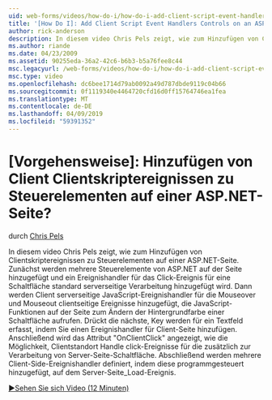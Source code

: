 ```yaml
---
uid: web-forms/videos/how-do-i/how-do-i-add-client-script-event-handlers-controls-on-an-aspnet-page
title: '[How Do I]: Add Client Script Event Handlers Controls on an ASP.NET Page? | Microsoft Docs'
author: rick-anderson
description: In diesem video Chris Pels zeigt, wie zum Hinzufügen von Clientskriptereignissen zu Steuerelementen auf einer ASP.NET-Seite. Zunächst werden mehrere Steuerelemente von ASP.NET auf der Seite und ein e hinzugefügt...
ms.author: riande
ms.date: 04/23/2009
ms.assetid: 90255eda-36a2-42c6-b6b3-b5a76fee8c44
msc.legacyurl: /web-forms/videos/how-do-i/how-do-i-add-client-script-event-handlers-controls-on-an-aspnet-page
msc.type: video
ms.openlocfilehash: dc6bee1714d79ab0092a49d787dbde9119c04b66
ms.sourcegitcommit: 0f1119340e4464720cfd16d0ff15764746ea1fea
ms.translationtype: MT
ms.contentlocale: de-DE
ms.lasthandoff: 04/09/2019
ms.locfileid: "59391352"
---
```

# <a name="how-do-i-add-client-script-event-handlers-controls-on-an-aspnet-page"></a>[Vorgehensweise]: Hinzufügen von Client Clientskriptereignissen zu Steuerelementen auf einer ASP.NET-Seite?

durch [Chris Pels](https://twitter.com/chrispels)

In diesem video Chris Pels zeigt, wie zum Hinzufügen von Clientskriptereignissen zu Steuerelementen auf einer ASP.NET-Seite. Zunächst werden mehrere Steuerelemente von ASP.NET auf der Seite hinzugefügt und ein Ereignishandler für das Click-Ereignis für eine Schaltfläche standard serverseitige Verarbeitung hinzugefügt wird. Dann werden Client serverseitige JavaScript-Ereignishandler für die Mouseover und Mouseout clientseitige Ereignisse hinzugefügt, die JavaScript-Funktionen auf der Seite zum Ändern der Hintergrundfarbe einer Schaltfläche aufrufen. Drückt die nächste, Key werden für ein Textfeld erfasst, indem Sie einen Ereignishandler für Client-Seite hinzufügen. Anschließend wird das Attribut "OnClientClick" angezeigt, wie die Möglichkeit, Clientstandort Handle click-Ereignisse für die zusätzlich zur Verarbeitung von Server-Seite-Schaltfläche. Abschließend werden mehrere Client-Side-Ereignishandler definiert, indem diese programmgesteuert hinzugefügt, auf dem Server-Seite\_Load-Ereignis.

[&#9654;Sehen Sie sich Video (12 Minuten)](https://channel9.msdn.com/Blogs/ASP-NET-Site-Videos/how-do-i-add-client-script-event-handlers-controls-on-an-aspnet-page)
